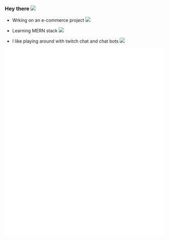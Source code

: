 ### Hey there ![](https://cdn.betterttv.net/emote/5c0e1a3c6c146e7be4ff5c0c/2x)

- Wrking on an e-commerce project ![](https://cdn.betterttv.net/emote/5e9643a2d023b362f6381be1/1x)

- Learning MERN stack ![](https://cdn.betterttv.net/emote/5b490e73cf46791f8491f6f4/1x) 

- I like playing around with twitch chat and chat bots ![](https://cdn.betterttv.net/emote/5803757f3d506fea7ee35267/1x)




![](https://raw.githubusercontent.com/BinDruid/MyStats/master/generated/overview.svg#gh-dark-mode-only) ![](https://raw.githubusercontent.com/BinDruid/MyStats/master/generated/languages.svg#gh-dark-mode-only)
